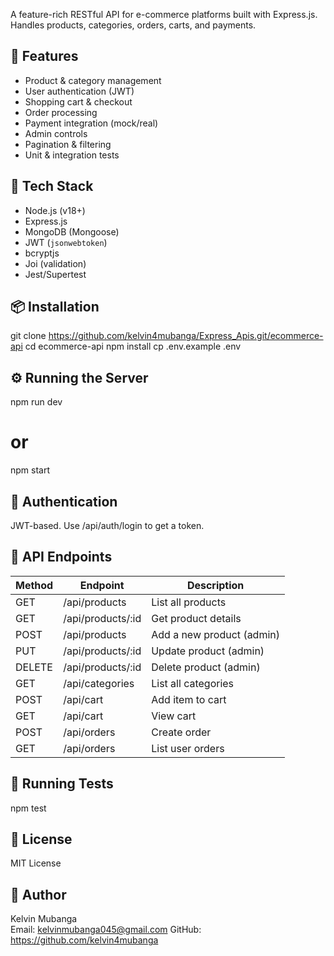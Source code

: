 A feature-rich RESTful API for e-commerce platforms built with Express.js. Handles products, categories, orders, carts, and payments.

## 🚀 Features

- Product & category management
- User authentication (JWT)
- Shopping cart & checkout
- Order processing
- Payment integration (mock/real)
- Admin controls
- Pagination & filtering
- Unit & integration tests

## 🔧 Tech Stack

- Node.js (v18+)
- Express.js
- MongoDB (Mongoose)
- JWT (`jsonwebtoken`)
- bcryptjs
- Joi (validation)
- Jest/Supertest

## 📦 Installation

git clone https://github.com/kelvin4mubanga/Express_Apis.git/ecommerce-api
cd ecommerce-api
npm install
cp .env.example .env

## ⚙️ Running the Server

npm run dev
# or
npm start

## 🔐 Authentication

JWT-based. Use /api/auth/login to get a token.

## 🔗 API Endpoints

| Method | Endpoint               | Description                  |
|--------|------------------------|------------------------------|
| GET    | /api/products          | List all products            |
| GET    | /api/products/:id      | Get product details          |
| POST   | /api/products          | Add a new product (admin)    |
| PUT    | /api/products/:id      | Update product (admin)       |
| DELETE | /api/products/:id      | Delete product (admin)       |
| GET    | /api/categories        | List all categories          |
| POST   | /api/cart              | Add item to cart             |
| GET    | /api/cart              | View cart                    |
| POST   | /api/orders            | Create order                 |
| GET    | /api/orders            | List user orders             |

## 🧪 Running Tests

npm test

## 📄 License

MIT License

## 👤 Author

Kelvin Mubanga  
Email: kelvinmubanga045@gmail.com 
GitHub: https://github.com/kelvin4mubanga